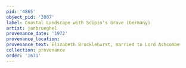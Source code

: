 ```yaml
---
pid: '4865'
object_pid: '3807'
label: Coastal Landscape with Scipio's Grave (Germany)
artist: janbrueghel
provenance_date: '1972'
provenance_location:
provenance_text: Elizabeth Brocklehurst, married to Lord Ashcombe
collection: provenance
order: '1671'
---
```

